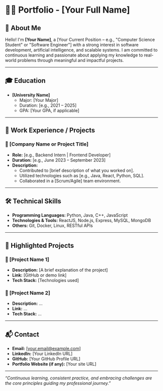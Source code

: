 # 👨‍💼 Portfolio - [Your Full Name]

## 📝 About Me

Hello! I'm **[Your Name]**, a [Your Current Position – e.g., "Computer Science Student" or "Software Engineer"] with a strong interest in software development, artificial intelligence, and scalable systems. I am committed to continuous learning and passionate about applying my knowledge to real-world problems through meaningful and impactful projects.

---

## 🎓 Education

- **[University Name]**
  - Major: [Your Major]
  - Duration: [e.g., 2021 – 2025]
  - GPA: [Your GPA, if applicable]

---

## 💼 Work Experience / Projects

### 🔹 [Company Name or Project Title]
- **Role:** [e.g., Backend Intern | Frontend Developer]
- **Duration:** [e.g., June 2023 – September 2023]
- **Description:**
  - Contributed to [brief description of what you worked on].
  - Utilized technologies such as [e.g., Java, React, Python, SQL].
  - Collaborated in a [Scrum/Agile] team environment.

---

## 🛠 Technical Skills

- **Programming Languages:** Python, Java, C++, JavaScript  
- **Technologies & Tools:** ReactJS, Node.js, Express, MySQL, MongoDB  
- **Others:** Git, Docker, Linux, RESTful APIs

---

## 🌱 Highlighted Projects

### 📌 [Project Name 1]
- **Description:** [A brief explanation of the project]
- **Link:** [GitHub or demo link]
- **Tech Stack:** [Technologies used]

### 📌 [Project Name 2]
- **Description:** ...
- **Link:** ...
- **Tech Stack:** ...

---

## 📬 Contact

- **Email:** [your.email@example.com]  
- **LinkedIn:** [Your LinkedIn URL]  
- **GitHub:** [Your GitHub Profile URL]  
- **Portfolio Website (if any):** [Your site URL]

---

_“Continuous learning, consistent practice, and embracing challenges are the core principles guiding my professional journey.”_
